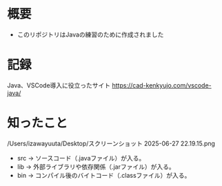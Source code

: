 # 概要
- このリポジトリはJavaの練習のために作成されました

# 記録
Java、VSCode導入に役立ったサイト
https://cad-kenkyujo.com/vscode-java/

# 知ったこと

/Users/izawayuuta/Desktop/スクリーンショット 2025-06-27 22.19.15.png

- src -> ソースコード（.javaファイル）が入る。
- lib -> 外部ライブラリや依存関係（.jarファイル）が入る。
- bin -> コンパイル後のバイトコード（.classファイル）が入る。
